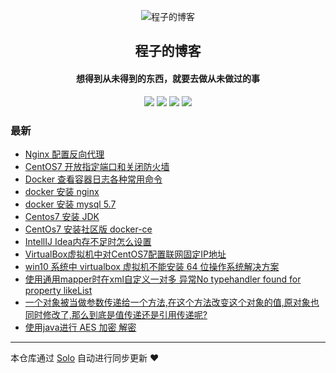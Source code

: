 <p align="center"><img alt="程子的博客" src="http://www.qiniudns.chengzime.com.cn/%E5%A4%B4%E5%83%8F"></p><h2 align="center">
程子的博客
</h2>

<h4 align="center">想得到从未得到的东西，就要去做从未做过的事</h4>
<p align="center"><a title="程子的博客" target="_blank" href="https://github.com/chengzime/solo-blog"><img src="https://img.shields.io/github/last-commit/chengzime/solo-blog.svg?style=flat-square&color=FF9900"></a>
<a title="GitHub repo size in bytes" target="_blank" href="https://github.com/chengzime/solo-blog"><img src="https://img.shields.io/github/repo-size/chengzime/solo-blog.svg?style=flat-square"></a>
<a title="Solo Version" target="_blank" href="https://github.com/b3log/solo/releases"><img src="https://img.shields.io/badge/solo-3.6.3-f1e05a.svg?style=flat-square&color=blueviolet"></a>
<a title="Hits" target="_blank" href="https://github.com/b3log/hits"><img src="https://hits.b3log.org/chengzime/solo-blog.svg"></a></p>

### 最新

* [Nginx 配置反向代理](http://www.chengzime.com.cn:8081/articles/2019/08/15/1565864216388.html)
* [CentOS7 开放指定端口和关闭防火墙](http://www.chengzime.com.cn:8081/articles/2019/08/15/1565852767719.html)
* [Docker 查看容器日志各种常用命令](http://www.chengzime.com.cn:8081/articles/2019/08/13/1565693875276.html)
* [docker 安装 nginx](http://www.chengzime.com.cn:8081/articles/2019/08/08/1565249176000.html)
* [docker 安装 mysql 5.7](http://www.chengzime.com.cn:8081/articles/2019/08/07/1565175605000.html)
* [Centos7 安装 JDK](http://www.chengzime.com.cn:8081/articles/2019/08/07/1565172836000.html)
* [CentOs7 安装社区版 docker-ce](http://www.chengzime.com.cn:8081/articles/2019/08/07/1565170875000.html)
* [IntellIJ Idea内存不足时怎么设置](http://www.chengzime.com.cn:8081/articles/2019/08/06/1565083104000.html)
* [VirtualBox虚拟机中对CentOS7配置联网固定IP地址](http://www.chengzime.com.cn:8081/articles/2019/08/02/1564712795000.html)
* [win10 系统中 virtualbox 虚拟机不能安装 64 位操作系统解决方案](http://www.chengzime.com.cn:8081/articles/2019/08/01/1564626395000.html)
* [使用通用mapper时在xml自定义一对多 异常No typehandler found for property likeList](http://www.chengzime.com.cn:8081/articles/2019/07/15/1563160495000.html)
* [一个对象被当做参数传递给一个方法,在这个方法改变这个对象的值,原对象也同时修改了,那么到底是值传递还是引用传递呢?](http://www.chengzime.com.cn:8081/articles/2019/07/08/1562575854000.html)
* [使用java进行  AES 加密 解密](http://www.chengzime.com.cn:8081/articles/2017/08/30/1504061852000.html)



---

本仓库通过 [Solo](https://github.com/b3log/solo) 自动进行同步更新 ❤️ 